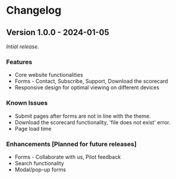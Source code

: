 #  Changelog


## Version 1.0.0 - 2024-01-05

_Intial release._

### Features
- Core website functionalities 
- Forms - Contact, Subscribe, Support, Download the scorecard
- Responsive design for optimal viewing on different devices

### Known Issues
- Submit pages after forms are not in line with the theme.
- Download the scorecard functionality, 'file does not exist' error.
- Page load time

### Enhancements [Planned for future releases]
- Forms - Collaborate with us, Pilot feedback
- Search functionality 
- Modal/pop-up forms

 
